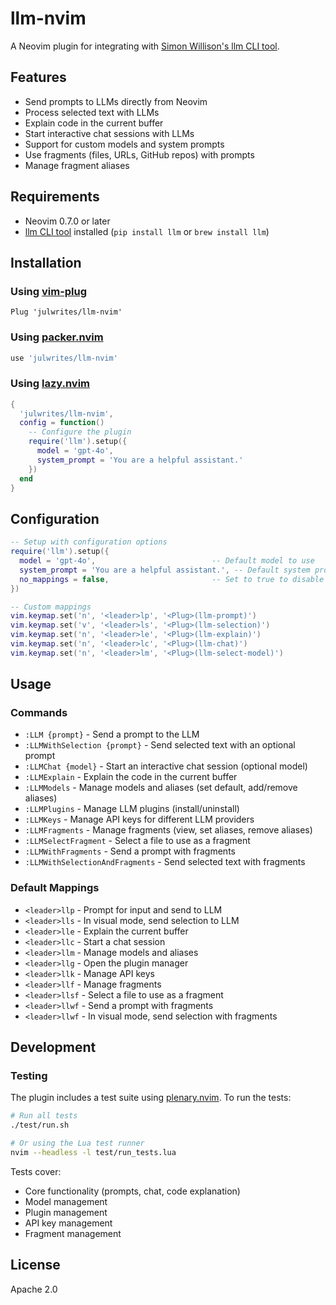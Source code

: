 # llm-nvim

A Neovim plugin for integrating with [Simon Willison's llm CLI tool](https://github.com/simonw/llm).

## Features

- Send prompts to LLMs directly from Neovim
- Process selected text with LLMs
- Explain code in the current buffer
- Start interactive chat sessions with LLMs
- Support for custom models and system prompts
- Use fragments (files, URLs, GitHub repos) with prompts
- Manage fragment aliases

## Requirements

- Neovim 0.7.0 or later
- [llm CLI tool](https://github.com/simonw/llm) installed (`pip install llm` or `brew install llm`)

## Installation

### Using [vim-plug](https://github.com/junegunn/vim-plug)

```vim
Plug 'julwrites/llm-nvim'
```

### Using [packer.nvim](https://github.com/wbthomason/packer.nvim)

```lua
use 'julwrites/llm-nvim'
```

### Using [lazy.nvim](https://github.com/folke/lazy.nvim)

```lua
{
  'julwrites/llm-nvim',
  config = function()
    -- Configure the plugin
    require('llm').setup({
      model = 'gpt-4o',
      system_prompt = 'You are a helpful assistant.'
    })
  end
}
```

## Configuration

```lua
-- Setup with configuration options
require('llm').setup({
  model = 'gpt-4o',                          -- Default model to use
  system_prompt = 'You are a helpful assistant.', -- Default system prompt
  no_mappings = false,                       -- Set to true to disable default mappings
})

-- Custom mappings
vim.keymap.set('n', '<leader>lp', '<Plug>(llm-prompt)')
vim.keymap.set('v', '<leader>ls', '<Plug>(llm-selection)')
vim.keymap.set('n', '<leader>le', '<Plug>(llm-explain)')
vim.keymap.set('n', '<leader>lc', '<Plug>(llm-chat)')
vim.keymap.set('n', '<leader>lm', '<Plug>(llm-select-model)')
```

## Usage

### Commands

- `:LLM {prompt}` - Send a prompt to the LLM
- `:LLMWithSelection {prompt}` - Send selected text with an optional prompt
- `:LLMChat {model}` - Start an interactive chat session (optional model)
- `:LLMExplain` - Explain the code in the current buffer
- `:LLMModels` - Manage models and aliases (set default, add/remove aliases)
- `:LLMPlugins` - Manage LLM plugins (install/uninstall)
- `:LLMKeys` - Manage API keys for different LLM providers
- `:LLMFragments` - Manage fragments (view, set aliases, remove aliases)
- `:LLMSelectFragment` - Select a file to use as a fragment
- `:LLMWithFragments` - Send a prompt with fragments
- `:LLMWithSelectionAndFragments` - Send selected text with fragments

### Default Mappings

- `<leader>llp` - Prompt for input and send to LLM
- `<leader>lls` - In visual mode, send selection to LLM
- `<leader>lle` - Explain the current buffer
- `<leader>llc` - Start a chat session
- `<leader>llm` - Manage models and aliases
- `<leader>llg` - Open the plugin manager
- `<leader>llk` - Manage API keys
- `<leader>llf` - Manage fragments
- `<leader>llsf` - Select a file to use as a fragment
- `<leader>llwf` - Send a prompt with fragments
- `<leader>llwf` - In visual mode, send selection with fragments

## Development

### Testing

The plugin includes a test suite using [plenary.nvim](https://github.com/nvim-lua/plenary.nvim). To run the tests:

```bash
# Run all tests
./test/run.sh

# Or using the Lua test runner
nvim --headless -l test/run_tests.lua
```

Tests cover:
- Core functionality (prompts, chat, code explanation)
- Model management
- Plugin management
- API key management
- Fragment management

## License

Apache 2.0
